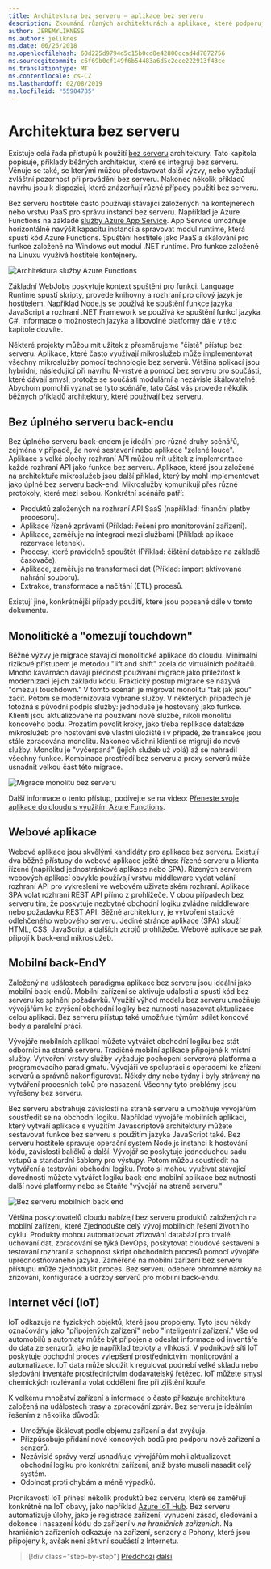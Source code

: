 ```yaml
---
title: Architektura bez serveru – aplikace bez serveru
description: Zkoumání různých architekturách a aplikace, které podporuje architektury bez serveru, včetně webových aplikací, mobilních a IoT.
author: JEREMYLIKNESS
ms.author: jeliknes
ms.date: 06/26/2018
ms.openlocfilehash: 60d225d9794d5c15b0cd8e42800ccad4d7872756
ms.sourcegitcommit: c6f69b0cf149f6b54483a6d5c2ece222913f43ce
ms.translationtype: MT
ms.contentlocale: cs-CZ
ms.lasthandoff: 02/08/2019
ms.locfileid: "55904785"
---
```

# <a name="serverless-architecture"></a>Architektura bez serveru

Existuje celá řada přístupů k použití [bez serveru](http://azure.com/serverless) architektury. Tato kapitola popisuje, příklady běžných architektur, které se integrují bez serveru. Věnuje se také, se kterými můžou představovat další výzvy, nebo vyžadují zvláštní pozornost při provádění bez serveru. Nakonec několik příkladů návrhu jsou k dispozici, které znázorňují různé případy použití bez serveru.

Bez serveru hostitele často používají stávající založených na kontejnerech nebo vrstvu PaaS pro správu instancí bez serveru. Například je Azure Functions na základě [služby Azure App Service](https://docs.microsoft.com/azure/app-service/). App Service umožňuje horizontálně navýšit kapacitu instancí a spravovat modul runtime, která spustí kód Azure Functions. Spuštění hostitele jako PaaS a škálování pro funkce založené na Windows out modul .NET runtime. Pro funkce založené na Linuxu využívá hostitele kontejnery.

![Architektura služby Azure Functions](./media/azure-functions-architecture.png)

Základní WebJobs poskytuje kontext spuštění pro funkci. Language Runtime spustí skripty, provede knihovny a rozhraní pro cílový jazyk je hostitelem. Například Node.js se používá ke spuštění funkce jazyka JavaScript a rozhraní .NET Framework se používá ke spuštění funkcí jazyka C#. Informace o možnostech jazyka a libovolné platformy dále v této kapitole dozvíte.

Některé projekty můžou mít užitek z přesměrujeme "čistě" přístup bez serveru. Aplikace, které často využívají mikroslužeb může implementovat všechny mikroslužby pomocí technologie bez serverů. Většina aplikací jsou hybridní, následující při návrhu N-vrstvé a pomocí bez serveru pro součásti, které dávají smysl, protože se součásti modulární a nezávisle škálovatelné. Abychom pomohli vyznat se tyto scénáře, tato část vás provede několik běžných příkladů architektury, které používají bez serveru.

## <a name="full-serverless-back-end"></a>Bez úplného serveru back-endu

Bez úplného serveru back-endem je ideální pro různé druhy scénářů, zejména v případě, že nové sestavení nebo aplikace "zelené louce". Aplikace s velké plochy rozhraní API můžou mít užitek z implementace každé rozhraní API jako funkce bez serveru. Aplikace, které jsou založené na architektuře mikroslužeb jsou další příklad, který by mohl implementovat jako úplné bez serveru back-end. Mikroslužby komunikují přes různé protokoly, které mezi sebou. Konkrétní scénáře patří:

* Produktů založených na rozhraní API SaaS (například: finanční platby procesoru).
* Aplikace řízené zprávami (Příklad: řešení pro monitorování zařízení).
* Aplikace, zaměřuje na integraci mezi službami (Příklad: aplikace rezervace letenek).
* Procesy, které pravidelně spouštět (Příklad: čištění databáze na základě časovače).
* Aplikace, zaměřuje na transformaci dat (Příklad: import aktivované nahrání souboru).
* Extrakce, transformace a načítání (ETL) procesů.

Existují jiné, konkrétnější případy použití, které jsou popsané dále v tomto dokumentu.

## <a name="monoliths-and-starving-the-beast"></a>Monolitické a "omezují touchdown"

Běžné výzvy je migrace stávající monolitické aplikace do cloudu. Minimální rizikové přístupem je metodou "lift and shift" zcela do virtuálních počítačů. Mnoho kavárnách dávají přednost používání migrace jako příležitost k modernizaci jejich základu kódu. Praktický postup migrace se nazývá "omezují touchdown." V tomto scénáři je migrovat monolitu "tak jak jsou" začít. Potom se modernizovala vybrané služby. V některých případech je totožná s původní podpis služby: jednoduše je hostovaný jako funkce. Klienti jsou aktualizované na používání nové službě, nikoli monolitu koncového bodu. Prozatím povolit kroky, jako třeba replikace databáze mikroslužeb pro hostování své vlastní úložiště i v případě, že transakce jsou stále zpracována monolitu. Nakonec všichni klienti se migrují do nové služby. Monolitu je "vyčerpaná" (jejích služeb už volá) až se nahradil všechny funkce. Kombinace prostředí bez serveru a proxy serverů může usnadnit velkou část této migrace.

![Migrace monolitu bez serveru](./media/serverless-monolith-migration.png)

Další informace o tento přístup, podívejte se na video: [Přeneste svoje aplikace do cloudu s využitím Azure Functions](https://channel9.msdn.com/Events/Connect/2017/E102).

## <a name="web-apps"></a>Webové aplikace

Webové aplikace jsou skvělými kandidáty pro aplikace bez serveru. Existují dva běžné přístupy do webové aplikace ještě dnes: řízené serveru a klienta řízené (například jednostránkové aplikace nebo SPA). Řízených serverem webových aplikací obvykle používají vrstvu middleware vydat volání rozhraní API pro vykreslení ve webovém uživatelském rozhraní. Aplikace SPA volat rozhraní REST API přímo z prohlížeče. V obou případech bez serveru tím, že poskytuje nezbytné obchodní logiku zvládne middleware nebo požadavku REST API. Běžné architektury, je vytvoření statické odlehčeného webového serveru. Jediné stránce aplikace (SPA) slouží HTML, CSS, JavaScript a dalších zdrojů prohlížeče. Webové aplikace se pak připojí k back-end mikroslužeb.

## <a name="mobile-back-ends"></a>Mobilní back-EndY

Založený na událostech paradigma aplikace bez serveru jsou ideální jako mobilní back-endů. Mobilní zařízení se aktivuje události a spustí kód bez serveru ke splnění požadavků. Využití výhod modelu bez serveru umožňuje vývojářům ke zvýšení obchodní logiky bez nutnosti nasazovat aktualizace celou aplikaci. Bez serveru přístup také umožňuje týmům sdílet koncové body a paralelní práci.

Vývojáře mobilních aplikací můžete vytvářet obchodní logiku bez stát odborníci na straně serveru. Tradičně mobilní aplikace připojené k místní služby. Vytvoření vrstvy služby vyžaduje pochopení serverová platforma a programovacího paradigmatu. Vývojáři ve spolupráci s operacemi ke zřízení serverů a správně nakonfigurovat. Někdy dny nebo týdny i byly strávený na vytváření procesních toků pro nasazení. Všechny tyto problémy jsou vyřešeny bez serveru.

Bez serveru abstrahuje závislostí na straně serveru a umožňuje vývojářům soustředit se na obchodní logiku. Například vývojáře mobilních aplikací, který vytváří aplikace s využitím Javascriptové architektury můžete sestavovat funkce bez serveru s použitím jazyka JavaScript také. Bez serveru hostitele spravuje operační systém Node.js instanci k hostování kódu, závislosti balíčků a další. Vývojář se poskytuje jednoduchou sadu vstupů a standardní šablony pro výstupy. Potom můžou soustředit na vytváření a testování obchodní logiku. Proto si mohou využívat stávající dovednosti můžete vytvářet logiku back-end mobilní aplikace bez nutnosti další nové platformy nebo se Staňte "vývojář na straně serveru."

![Bez serveru mobilních back end](./media/serverless-mobile-backend.png)

Většina poskytovatelů cloudu nabízejí bez serveru produktů založených na mobilní zařízení, které Zjednodušte celý vývoj mobilních řešení životního cyklu. Produkty mohou automatizovat zřizování databází pro trvalé uchování dat, zpracování se týká DevOps, poskytovat cloudové sestavení a testování rozhraní a schopnost skript obchodních procesů pomocí vývojáře upřednostňovaného jazyka. Zaměřené na mobilní zařízení bez serveru přístupu může zjednodušit proces. Bez serveru odebere ohromné nároky na zřizování, konfigurace a údržby serverů pro mobilní back-endu.

## <a name="internet-of-things-iot"></a>Internet věcí (IoT)

IoT odkazuje na fyzických objektů, které jsou propojeny. Tyto jsou někdy označovány jako "připojených zařízení" nebo "inteligentní zařízení." Vše od automobilů a automaty může být připojen a odeslat informace od inventáře do data ze senzorů, jako je například teploty a vlhkosti. V podnikové síti IoT poskytuje obchodní proces vylepšení prostřednictvím monitorování a automatizace. IoT data může sloužit k regulovat podnebí velké skladu nebo sledování inventáře prostřednictvím dodavatelský řetězec. IoT můžete smysl chemických rozlévání a volat oddělení fire při zjištění kouře.

K velkému množství zařízení a informace o často přikazuje architektura založená na událostech trasy a zpracování zpráv. Bez serveru je ideálním řešením z několika důvodů:

* Umožňuje škálovat podle objemu zařízení a dat zvyšuje.
* Přizpůsobuje přidání nové koncových bodů pro podporu nové zařízení a senzorů.
* Nezávislé správy verzí usnadňuje vývojářům mohli aktualizovat obchodní logiku pro konkrétní zařízení, aniž byste museli nasadit celý systém.
* Odolnost proti chybám a méně výpadků.

Pronikavostí IoT přinesl několik produktů bez serveru, které se zaměřují konkrétně na IoT obavy, jako například [Azure IoT Hub](https://docs.microsoft.com/azure/iot-hub). Bez serveru automatizuje úlohy, jako je registrace zařízení, vynucení zásad, sledování a dokonce i nasazení kódu do zařízení v *na hraničních zařízeních*. Na hraničních zařízeních odkazuje na zařízení, senzory a Pohony, které jsou připojeny k, avšak není aktivní součástí z Internetu.

>[!div class="step-by-step"]
>[Předchozí](architecture-approaches.md)
>[další](serverless-architecture-considerations.md)
